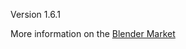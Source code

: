 Version 1.6.1

More information on the <a href='https://cgcookiemarkets.com/all-products/name-panel/'>Blender Market</a>
